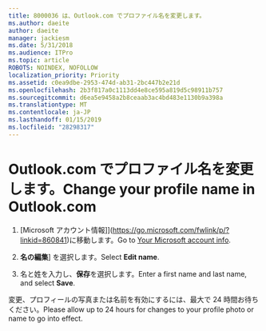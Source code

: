 ```yaml
---
title: 8000036 は、Outlook.com でプロファイル名を変更します。
ms.author: daeite
author: daeite
manager: jackiesm
ms.date: 5/31/2018
ms.audience: ITPro
ms.topic: article
ROBOTS: NOINDEX, NOFOLLOW
localization_priority: Priority
ms.assetid: c0ea9dbe-2953-474d-ab31-2bc447b2e21d
ms.openlocfilehash: 2b3f817a0c1113dd4e8ce595a819d5c98911b757
ms.sourcegitcommit: d6ea5e9458a2b8ceaab3ac4bd483e1130b9a398a
ms.translationtype: MT
ms.contentlocale: ja-JP
ms.lasthandoff: 01/15/2019
ms.locfileid: "28298317"
---
```

# <a name="change-your-profile-name-in-outlookcom"></a><span data-ttu-id="8a1a5-102">Outlook.com でプロファイル名を変更します。</span><span class="sxs-lookup"><span data-stu-id="8a1a5-102">Change your profile name in Outlook.com</span></span>

1. <span data-ttu-id="8a1a5-103">[Microsoft アカウント情報]](https://go.microsoft.com/fwlink/p/?linkid=860841)に移動します。</span><span class="sxs-lookup"><span data-stu-id="8a1a5-103">Go to [Your Microsoft account info](https://go.microsoft.com/fwlink/p/?linkid=860841).</span></span>
    
2. <span data-ttu-id="8a1a5-104">**名の編集**] を選択します。</span><span class="sxs-lookup"><span data-stu-id="8a1a5-104">Select **Edit name**.</span></span> 
    
3. <span data-ttu-id="8a1a5-105">名と姓を入力し、**保存**を選択します。</span><span class="sxs-lookup"><span data-stu-id="8a1a5-105">Enter a first name and last name, and select **Save**.</span></span> 
    
<span data-ttu-id="8a1a5-106">変更、プロフィールの写真または名前を有効にするには、最大で 24 時間お待ちください。</span><span class="sxs-lookup"><span data-stu-id="8a1a5-106">Please allow up to 24 hours for changes to your profile photo or name to go into effect.</span></span>
  


